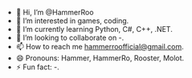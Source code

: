 - 👋 Hi, I’m @HammerRoo
- 👀 I’m interested in games, coding.
- 🌱 I’m currently learning Python, C#, C++, .NET.
- 💞️ I’m looking to collaborate on -.
- 📫 How to reach me hammerroofficial@gmail.com.
- 😄 Pronouns: Hammer, HammerRo, Rooster, Molot.
- ⚡ Fun fact: -.

<!---
HammerRoo/HammerRoo is a ✨ special ✨ repository because its `README.md` (this file) appears on your GitHub profile.
You can click the Preview link to take a look at your changes.
--->
